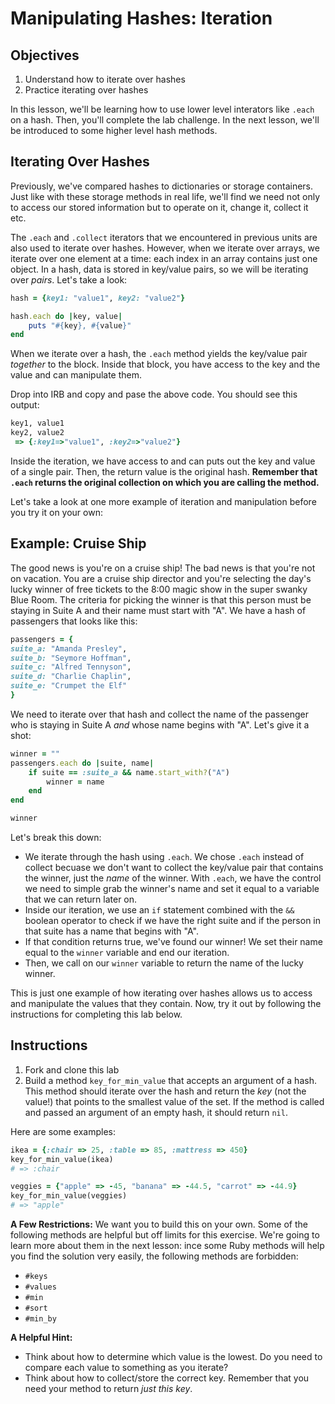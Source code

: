 # Manipulating Hashes: Iteration

## Objectives

1. Understand how to iterate over hashes
2. Practice iterating over hashes

In this lesson, we'll be learning how to use lower level interators like `.each` on a hash. Then, you'll complete the lab challenge. In the next lesson, we'll be introduced to some higher level hash methods. 

## Iterating Over Hashes

Previously, we've compared hashes to dictionaries or storage containers. Just like with these storage methods in real life, we'll find we need not only to access our stored information but to operate on it, change it, collect it etc. 

The `.each` and `.collect` iterators that we encountered in previous units are also used to iterate over hashes. However, when we iterate over arrays, we iterate over one element at a time: each index in an array contains just one object. In a hash, data is stored in key/value pairs, so we will be iterating over *pairs*. Let's take a look: 

```ruby
hash = {key1: "value1", key2: "value2"}

hash.each do |key, value|
	puts "#{key}, #{value}"
end
```

When we iterate over a hash, the `.each` method yields the key/value pair *together* to the block. Inside that block, you have access to the key and the value and can manipulate them. 

Drop into IRB and copy and pase the above code. You should see this output: 

```ruby
key1, value1
key2, value2
 => {:key1=>"value1", :key2=>"value2"} 
```

Inside the iteration, we have access to and can puts out the key and value of a single pair. Then, the return value is the original hash. **Remember that `.each` returns the original collection on which you are calling the method.**

Let's take a look at one more example of iteration and manipulation before you try it on your own:

## Example: Cruise Ship	

The good news is you're on a cruise ship! The bad news is that you're not on vacation. You are a cruise ship director and you're selecting the day's lucky winner of free tickets to the 8:00 magic show in the super swanky Blue Room. The criteria for picking the winner is that this person must be staying in Suite A and their name must start with "A". We have a hash of passengers that looks like this: 

```ruby
passengers = {
suite_a: "Amanda Presley", 
suite_b: "Seymore Hoffman", 
suite_c: "Alfred Tennyson", 
suite_d: "Charlie Chaplin", 
suite_e: "Crumpet the Elf"
}
```

We need to iterate over that hash and collect the name of the passenger who is staying in Suite A *and* whose name begins with "A". Let's give it a shot: 

```ruby
winner = ""
passengers.each do |suite, name|
	if suite == :suite_a && name.start_with?("A")
		winner = name
	end
end

winner	
```
Let's break this down: 

* We iterate through the hash using `.each`. We chose `.each` instead of collect becuase we don't want to collect the key/value pair that contains the winner, just the *name* of the winner. With `.each`, we have the control we need to simple grab the winner's name and set it equal to a variable that we can return later on. 
* Inside our iteration, we use an `if` statement combined with the `&&` boolean operator to check if we have the right suite and if the person in that suite has a name that begins with "A". 
* If that condition returns true, we've found our winner! We set their name equal to the `winner` variable and end our iteration. 
* Then, we call on our `winner` variable to return the name of the lucky winner. 

This is just one example of how iterating over hashes allows us to access and manipulate the values that they contain. Now, try it out by following the instructions for completing this lab below. 


## Instructions 

1. Fork and clone this lab
2. Build a method `key_for_min_value` that accepts an argument of a hash. This method should iterate over the hash and return the *key* (not the value!) that points to the smallest value of the set. If the method is called and passed an argument of an empty hash, it should return `nil`. 

Here are some examples: 

```ruby
ikea = {:chair => 25, :table => 85, :mattress => 450}
key_for_min_value(ikea)
# => :chair

veggies = {"apple" => -45, "banana" => -44.5, "carrot" => -44.9}
key_for_min_value(veggies)
# => "apple"
```

**A Few Restrictions:**
We want you to build this on your own. Some of the following methods are helpful but off limits for this exercise. We're going to learn more about them in the next lesson: 
ince some Ruby methods will help you find the solution very easily, the following methods are forbidden:

* `#keys`
* `#values`
* `#min`
* `#sort`
* `#min_by`

**A Helpful Hint:** 

* Think about how to determine which value is the lowest. Do you need to compare each value to something as you iterate? 
* Think about how to collect/store the correct key. Remember that you need your method to return *just this key*. 